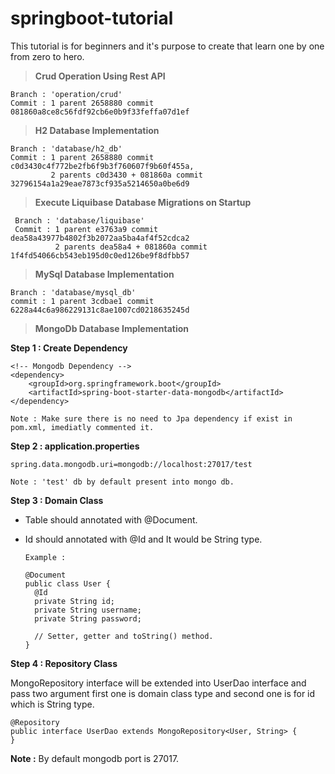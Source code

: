 # springboot-tutorial
This tutorial is for beginners and it's purpose to create that learn one by one from zero to hero.


> **Crud Operation Using Rest API**

    Branch : 'operation/crud' 
    Commit : 1 parent 2658880 commit 081860a8ce8c56fdf92cb6e0b9f33feffa07d1ef 
    
> **H2 Database Implementation**

    Branch : 'database/h2_db'
    Commit : 1 parent 2658880 commit c0d3430c4f772be2fb6f9b3f760607f9b60f455a,
             2 parents c0d3430 + 081860a commit 32796154a1a29eae7873cf935a5214650a0be6d9
             
> **Execute Liquibase Database Migrations on Startup**

     Branch : 'database/liquibase'
     Commit : 1 parent e3763a9 commit dea58a43977b4802f3b2072aa5ba4af4f52cdca2
              2 parents dea58a4 + 081860a commit 1f4fd54066cb543eb195d0c0ed126be9f8dfbb57
              
              
> **MySql Database Implementation**

    Branch : 'database/mysql_db'
    commit : 1 parent 3cdbae1 commit 6228a44c6a986229131c8ae1007cd0218635245d
    
> **MongoDb Database Implementation**

**Step 1 : Create Dependency**

    <!-- Mongodb Dependency -->
    <dependency>
        <groupId>org.springframework.boot</groupId>
    	<artifactId>spring-boot-starter-data-mongodb</artifactId>
    </dependency>
    
    Note : Make sure there is no need to Jpa dependency if exist in pom.xml, imediatly commented it.
   
**Step 2 : application.properties**

    spring.data.mongodb.uri=mongodb://localhost:27017/test
    
    Note : 'test' db by default present into mongo db.
    

**Step 3 : Domain Class**

* Table should annotated with @Document.
* Id should annotated with @Id and It would be String type.

      Example : 
      
      @Document
      public class User {
        @Id
        private String id;
        private String username;
        private String password;
      
        // Setter, getter and toString() method. 
      }
      
**Step 4 : Repository Class**

MongoRepository interface will be extended into UserDao interface and pass two argument 
first one is domain class type and second one is for id which is String type.

    @Repository
    public interface UserDao extends MongoRepository<User, String> {
    }
    
**Note :** By default mongodb port is 27017.
